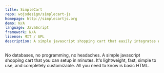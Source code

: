```yaml
---
title: SimpleCart
repo: wojodesign/simplecart-js
homepage: http://simplecartjs.org
demo: N/A
language: JavaScript
framework: N/A
license: MIT / GPL
description: A simple javascript shopping cart that easily integrates with your current website.
---
```


No databases, no programming, no headaches. A simple javascript shopping cart that you can setup in minutes. It's lightweight, fast, simple to use, and completely customizable. All you need to know is basic HTML.